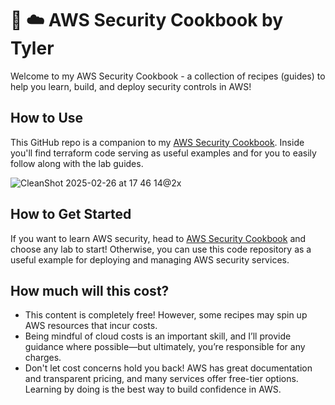 # 📖 ☁️ AWS Security Cookbook by Tyler
Welcome to my AWS Security Cookbook - a collection of recipes (guides) to help you learn, build, and deploy security controls in AWS! 

## How to Use
This GitHub repo is a companion to my [AWS Security Cookbook](https://www.techwithtyler.dev/academy/aws-security-cookbook). 
Inside you'll find terraform code serving as useful examples and for you to easily follow along with the lab guides. 

![CleanShot 2025-02-26 at 17 46 14@2x](https://github.com/user-attachments/assets/3cdf83d7-8176-4123-8972-02a81d0236d6)

## How to Get Started
If you want to learn AWS security, head to [AWS Security Cookbook](https://www.techwithtyler.dev/academy/aws-security-cookbook) and choose any lab to start!
Otherwise, you can use this code repository as a useful example for deploying and managing AWS security services.

## How much will this cost?
- This content is completely free! However, some recipes may spin up AWS resources that incur costs.
- Being mindful of cloud costs is an important skill, and I’ll provide guidance where possible—but ultimately, you’re responsible for any charges.
- Don't let cost concerns hold you back! AWS has great documentation and transparent pricing, and many services offer free-tier options. Learning by doing is the best way to build confidence in AWS.
